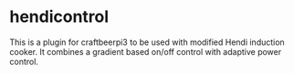 # hendicontrol
This is a plugin for craftbeerpi3 to be used with modified Hendi induction cooker. It combines a gradient based on/off control with adaptive power control. 
